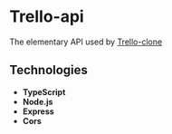 # Trello-api
 The elementary API used by <a href="https://github.com/Bonamente/trello-clone" target="_blank" rel="noopener noreferrer">Trello-clone</a>
 
## Technologies
- **TypeScript**
- **Node.js**
- **Express**
- **Cors**
